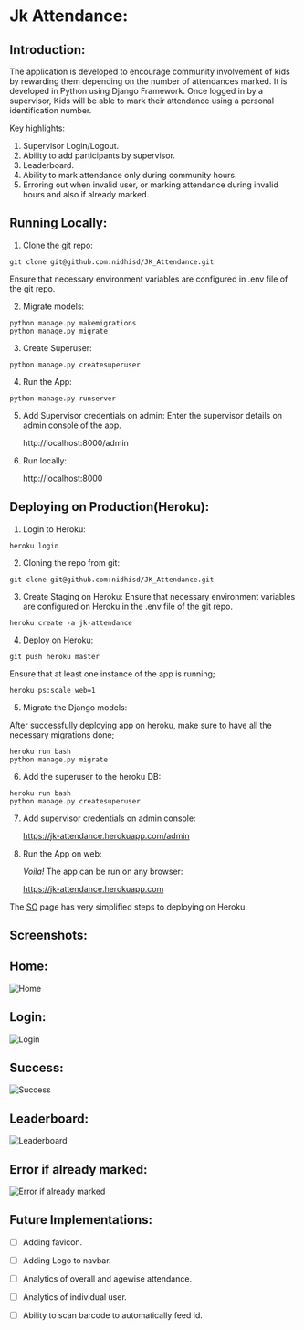 # Jk Attendance:

## Introduction: 
  The application is developed to encourage community involvement of kids by rewarding them depending on the number of attendances marked. 
  It is developed in Python using Django Framework. Once logged in by a supervisor, Kids will be able to mark their attendance using a       personal identification number.
  
  Key highlights:
  1. Supervisor Login/Logout.
  2. Ability to add participants by supervisor.
  3. Leaderboard.
  4. Ability to mark attendance only during community hours.
  5. Erroring out when invalid user, or marking attendance during invalid hours and also if already marked.

## Running Locally:

1. Clone the git repo:
```
git clone git@github.com:nidhisd/JK_Attendance.git
```
Ensure that necessary environment variables are configured in .env file of the git repo.

2. Migrate models:
```
python manage.py makemigrations
python manage.py migrate
```
3. Create Superuser:
```
python manage.py createsuperuser
```
4. Run the App:
```
python manage.py runserver
```
5. Add Supervisor credentials on admin:
    Enter the supervisor details on admin console of the app.
 
    http://localhost:8000/admin

6. Run locally:
  
    http://localhost:8000


## Deploying on Production(Heroku):

1. Login to Heroku:
```
heroku login
```
2. Cloning the repo from git:
```
git clone git@github.com:nidhisd/JK_Attendance.git
```

3. Create Staging on Heroku:
Ensure that necessary environment variables are configured on Heroku in the .env file of the git repo.
```
heroku create -a jk-attendance
```
4. Deploy on Heroku:
```
git push heroku master
```
Ensure that at least one instance of the app is running;
```
heroku ps:scale web=1
```
5. Migrate the Django models:

After successfully deploying app on heroku, make sure to have all the necessary migrations done;

```
heroku run bash
python manage.py migrate
```
6. Add the superuser to the heroku DB:
```
heroku run bash
python manage.py createsuperuser
```
7. Add supervisor credentials on admin console:

    https://jk-attendance.herokuapp.com/admin

8. Run the App on web:
  
    *Voila!* The app can be run on any browser:
  
    https://jk-attendance.herokuapp.com


The [SO](https://stackoverflow.com/questions/32600341/how-to-deploy-migrate-an-existing-django-app-project-to-a-production-server/32601033#32601033) page has very simplified steps to deploying on Heroku.

## Screenshots:


## Home:
![Home](https://github.com/nidhisd/JK_Attendance/blob/master/jk_attendance/Screenshots/home.png)


## Login:
![Login](https://github.com/nidhisd/JK_Attendance/blob/master/jk_attendance/Screenshots/login.png)


## Success:
![Success](https://github.com/nidhisd/JK_Attendance/blob/master/jk_attendance/Screenshots/success.png)


## Leaderboard:
![Leaderboard](https://github.com/nidhisd/JK_Attendance/blob/master/jk_attendance/Screenshots/leaderboard.png)


## Error if already marked:
![Error if already marked](https://github.com/nidhisd/JK_Attendance/blob/master/jk_attendance/Screenshots/already_marked.png)

## Future Implementations:

- [ ] Adding favicon.
- [ ] Adding Logo to navbar.
- [ ] Analytics of overall and agewise attendance.
- [ ] Analytics of individual user.
- [ ] Ability to scan barcode to automatically feed id.



